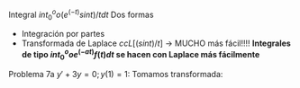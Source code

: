Integral $int_0^oo(e^(-t)sint)/tdt$
Dos formas
- Integración por partes
- Transformada de Laplace $ccL[(sint)/t]$ -> MUCHO más fácil!!!!
**Integrales de tipo $int_0^ooe^(-at)f(t)dt$ se hacen con Laplace más fácilmente**

Problema 7a
${y'+3y=0;y(1)=1:}$
Tomamos transformada:
